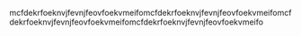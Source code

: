 mcfdekrfoeknvjfevnjfeovfoekvmeifomcfdekrfoeknvjfevnjfeovfoekvmeifomcfdekrfoeknvjfevnjfeovfoekvmeifomcfdekrfoeknvjfevnjfeovfoekvmeifo